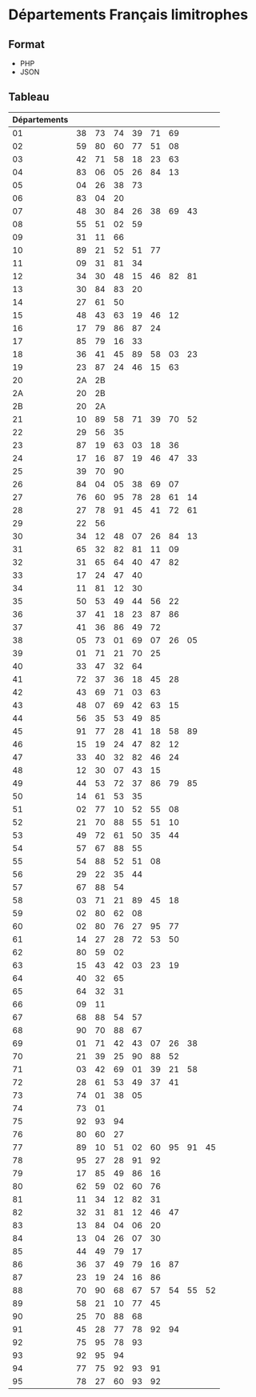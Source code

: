 # Départements Français limitrophes

## Format
- PHP
- JSON

## Tableau
| Départements |||||||||
| --- | --- | --- | --- | --- | --- | --- | --- | --- |
| 01 | 38 | 73 | 74 | 39 | 71 | 69 |||
| 02 | 59 | 80 | 60 | 77 | 51 | 08 |||
| 03 | 42 | 71 | 58 | 18 | 23 | 63 |||
| 04 | 83 | 06 | 05 | 26 | 84 | 13 |||
| 05 | 04 | 26 | 38 | 73 |||||
| 06 | 83 | 04 | 20 ||||||
| 07 | 48 | 30 | 84 | 26 | 38 | 69 | 43 ||
| 08 | 55 | 51 | 02 | 59 |||||
| 09 | 31 | 11 | 66 ||||||
| 10 | 89 | 21 | 52 | 51 | 77 ||||
| 11 | 09 | 31 | 81 | 34 |||||
| 12 | 34 | 30 | 48 | 15 | 46 | 82 | 81 ||
| 13 | 30 | 84 | 83 | 20 |||||
| 14 | 27 | 61 | 50 ||||||
| 15 | 48 | 43 | 63 | 19 | 46 | 12 |||
| 16 | 17 | 79 | 86 | 87 | 24 ||||
| 17 | 85 | 79 | 16 | 33 |||||
| 18 | 36 | 41 | 45 | 89 | 58 | 03 | 23 ||
| 19 | 23 | 87 | 24 | 46 | 15 | 63 |||
| 20 | 2A | 2B |||||||
| 2A | 20 | 2B |||||||
| 2B | 20 | 2A |||||||
| 21 | 10 | 89 | 58 | 71 | 39 | 70 | 52 ||
| 22 | 29 | 56 | 35 ||||||
| 23 | 87 | 19 | 63 | 03 | 18 | 36 |||
| 24 | 17 | 16 | 87 | 19 | 46 | 47 | 33 ||
| 25 | 39 | 70 | 90 ||||||
| 26 | 84 | 04 | 05 | 38 | 69 | 07 |||
| 27 | 76 | 60 | 95 | 78 | 28 | 61 | 14 ||
| 28 | 27 | 78 | 91 | 45 | 41 | 72 | 61 ||
| 29 | 22 | 56 |||||||
| 30 | 34 | 12 | 48 | 07 | 26 | 84 | 13 ||
| 31 | 65 | 32 | 82 | 81 | 11 | 09 |||
| 32 | 31 | 65 | 64 | 40 | 47 | 82 |||
| 33 | 17 | 24 | 47 | 40 |||||
| 34 | 11 | 81 | 12 | 30 |||||
| 35 | 50 | 53 | 49 | 44 | 56 | 22 |||
| 36 | 37 | 41 | 18 | 23 | 87 | 86 |||
| 37 | 41 | 36 | 86 | 49 | 72 ||||
| 38 | 05 | 73 | 01 | 69 | 07 | 26 | 05 ||
| 39 | 01 | 71 | 21 | 70 | 25 ||||
| 40 | 33 | 47 | 32 | 64 |||||
| 41 | 72 | 37 | 36 | 18 | 45 | 28 |||
| 42 | 43 | 69 | 71 | 03 | 63 ||||
| 43 | 48 | 07 | 69 | 42 | 63 | 15 |||
| 44 | 56 | 35 | 53 | 49 | 85 ||||
| 45 | 91 | 77 | 28 | 41 | 18 | 58 | 89 ||
| 46 | 15 | 19 | 24 | 47 | 82 | 12 |||
| 47 | 33 | 40 | 32 | 82 | 46 | 24 |||
| 48 | 12 | 30 | 07 | 43 | 15 ||||
| 49 | 44 | 53 | 72 | 37 | 86 | 79 | 85 ||
| 50 | 14 | 61 | 53 | 35 |||||
| 51 | 02 | 77 | 10 | 52 | 55 | 08 |||
| 52 | 21 | 70 | 88 | 55 | 51 | 10 |||
| 53 | 49 | 72 | 61 | 50 | 35 | 44 |||
| 54 | 57 | 67 | 88 | 55 |||||
| 55 | 54 | 88 | 52 | 51 | 08 ||||
| 56 | 29 | 22 | 35 | 44 |||||
| 57 | 67 | 88 | 54 ||||||
| 58 | 03 | 71 | 21 | 89 | 45 | 18 |||
| 59 | 02 | 80 | 62 | 08 |||||
| 60 | 02 | 80 | 76 | 27 | 95 | 77 |||
| 61 | 14 | 27 | 28 | 72 | 53 | 50 |||
| 62 | 80 | 59 | 02 ||||||
| 63 | 15 | 43 | 42 | 03 | 23 | 19 |||
| 64 | 40 | 32 | 65 ||||||
| 65 | 64 | 32 | 31 ||||||
| 66 | 09 | 11 |||||||
| 67 | 68 | 88 | 54 | 57 |||||
| 68 | 90 | 70 | 88 | 67 |||||
| 69 | 01 | 71 | 42 | 43 | 07 | 26 | 38 ||
| 70 | 21 | 39 | 25 | 90 | 88 | 52 |||
| 71 | 03 | 42 | 69 | 01 | 39 | 21 | 58 ||
| 72 | 28 | 61 | 53 | 49 | 37 | 41 |||
| 73 | 74 | 01 | 38 | 05 |||||
| 74 | 73 | 01 |||||||
| 75 | 92 | 93 | 94 ||||||
| 76 | 80 | 60 | 27 ||||||
| 77 | 89 | 10 | 51 | 02 | 60 | 95 | 91 | 45 |
| 78 | 95 | 27 | 28 | 91 | 92 ||||
| 79 | 17 | 85 | 49 | 86 | 16 ||||
| 80 | 62 | 59 | 02 | 60 | 76 ||||
| 81 | 11 | 34 | 12 | 82 | 31 ||||
| 82 | 32 | 31 | 81 | 12 | 46 | 47 |||
| 83 | 13 | 84 | 04 | 06 | 20 ||||
| 84 | 13 | 04 | 26 | 07 | 30 ||||
| 85 | 44 | 49 | 79 | 17 |||||
| 86 | 36 | 37 | 49 | 79 | 16 | 87 |||
| 87 | 23 | 19 | 24 | 16 | 86 ||||
| 88 | 70 | 90 | 68 | 67 | 57 | 54 | 55 | 52 |
| 89 | 58 | 21 | 10 | 77 | 45 ||||
| 90 | 25 | 70 | 88 | 68 |||||
| 91 | 45 | 28 | 77 | 78 | 92 | 94 |||
| 92 | 75 | 95 | 78 | 93 |||||
| 93 | 92 | 95 | 94 ||||||
| 94 | 77 | 75 | 92 | 93 | 91 ||||
| 95 | 78 | 27 | 60 | 93 | 92 ||||
